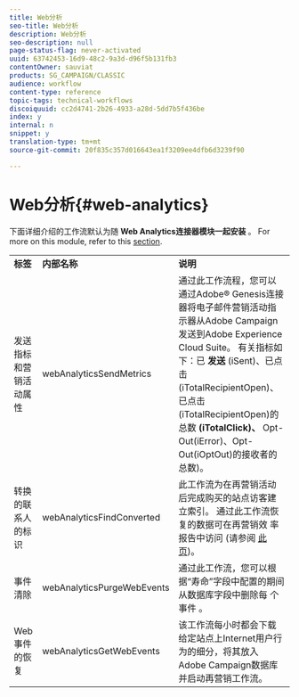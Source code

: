 ```yaml
---
title: Web分析
seo-title: Web分析
description: Web分析
seo-description: null
page-status-flag: never-activated
uuid: 63742453-16d9-48c2-9a3d-d96f5b131fb3
contentOwner: sauviat
products: SG_CAMPAIGN/CLASSIC
audience: workflow
content-type: reference
topic-tags: technical-workflows
discoiquuid: cc2d4741-2b26-4933-a28d-5dd7b5f436be
index: y
internal: n
snippet: y
translation-type: tm+mt
source-git-commit: 20f835c357d016643ea1f3209ee4dfb6d3239f90

---
```



# Web分析{#web-analytics}

下面详细介绍的工作流默认为随 **Web Analytics连接器模块一起安装** 。 For more on this module, refer to this [section](../../platform/using/adobe-analytics-data-connector.md).

<table> 
 <tbody> 
  <tr> 
   <td> <strong>标签</strong><br /> </td> 
   <td> <strong>内部名称</strong><br /> </td> 
   <td> <strong>说明</strong><br /> </td> 
  </tr> 
  <tr> 
   <td> <span class="uicontrol">发送指标和营销活动属性</span><br /> </td> 
   <td> <span class="uicontrol">webAnalyticsSendMetrics</span><br /> </td> 
   <td> 通过此工作流程，您可以通过Adobe® Genesis连接器将电子邮件营销活动指示器从Adobe Campaign发送到Adobe Experience Cloud Suite。 有关指标如下：已 <strong>发送</strong> (iSent)、已点击(iTotalRecipientOpen)、已点击(iTotalRecipientOpen)的总数 <strong>(iTotalClick)、</strong><strong></strong><strong></strong><strong></strong> Opt-Out(iError)、Opt-Out(iOptOut)的接收者的总数)。<br /> </td> 
  </tr> 
  <tr> 
   <td> <span class="uicontrol">转换的联系人的标识</span><br /> </td> 
   <td> <span class="uicontrol">webAnalyticsFindConverted</span><br /> </td> 
   <td> 此工作流为在再营销活动后完成购买的站点访客建立索引。 通过此工作流恢复的数据可在再营销效 <span class="uicontrol">率报告中访问</span> (请参阅 <a href="../../platform/using/adobe-analytics-data-connector.md#creating-a-re-marketing-campaign"> 此页</a>)。 <br /> </td> 
  </tr> 
  <tr> 
   <td> <span class="uicontrol">事件清除</span><br /> </td> 
   <td> <span class="uicontrol">webAnalyticsPurgeWebEvents</span><br /> </td> 
   <td> 通过此工作流，您可以根据“寿命”字段中配置的期间从数据库字段中删除每 <span class="uicontrol">个事件</span> 。 <br /> </td> 
  </tr> 
  <tr> 
   <td> <span class="uicontrol">Web事件的恢复</span><br /> </td> 
   <td> <span class="uicontrol">webAnalyticsGetWebEvents</span><br /> </td> 
   <td> 该工作流每小时都会下载给定站点上Internet用户行为的细分，将其放入Adobe Campaign数据库并启动再营销工作流。 <br /> </td> 
  </tr> 
 </tbody> 
</table>

